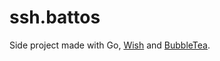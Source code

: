 # ssh.battos

Side project made with Go, [Wish](https://github.com/charmbracelet/wish) and [BubbleTea](https://github.com/charmbracelet/bubbletea).